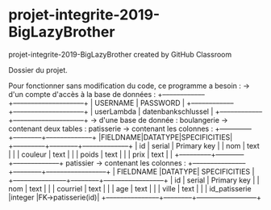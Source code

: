# projet-integrite-2019-BigLazyBrother
projet-integrite-2019-BigLazyBrother created by GitHub Classroom

Dossier du projet.

Pour fonctionner sans modification du code, ce programme a besoin :
  → d'un compte d'accès à la base de données :
    +––––––––––––+––––––––––––––––––––+
    |  USERNAME  |      PASSWORD      |
    +––––––––––––+––––––––––––––––––––+
    | userLambda | datenbankschlussel |
    +––––––––––––+––––––––––––––––––––+
  → d'une base de donnée :
    boulangerie
    → contenant deux tables :
      patisserie
      → contenant les colonnes :
        +–––––––––+––––––––+–––––––––––––+
        |FIELDNAME|DATATYPE|SPECIFICITIES|
        +–––––––––+––––––––+–––––––––––––+
        | id      | serial | Primary key |
        | nom     | text   |             |
        | couleur | text   |             |
        | poids   | text   |             |
        | prix    | text   |             |
        +–––––––––+––––––––+–––––––––––––+
      patissier
      → contenant les colonnes :
        +–––––––––––––––+––––––––+–––––––––––––––––+
        |   FIELDNAME   |DATATYPE|  SPECIFICITIES  |
        +–––––––––––––––+––––––––+–––––––––––––––––+
        | id            | serial |   Primary key   |
        | nom           |  text  |                 |
        | courriel      |  text  |                 |
        | age           |  text  |                 |
        | ville         |  text  |                 |
        | id_patisserie |integer |FK→patisserie(id)|
        +–––––––––––––––+––––––––+–––––––––––––––––+